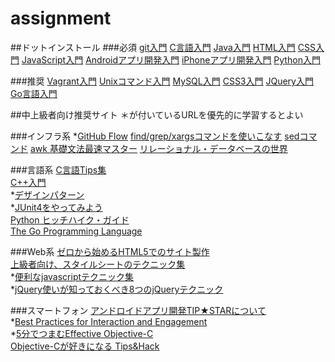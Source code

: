 # assignment

##ドットインストール
###必須
[git入門](http://dotinstall.com/lessons/basic_git)
[C言語入門](http://dotinstall.com/lessons/basic_c)
[Java入門](http://dotinstall.com/lessons/basic_java)
[HTML入門](http://dotinstall.com/lessons/basic_html_v2)
[CSS入門](http://dotinstall.com/lessons/basic_css_v2)
[JavaScript入門](http://dotinstall.com/lessons/basic_javascript_v2)
[Androidアプリ開発入門](http://dotinstall.com/lessons/basic_android)
[iPhoneアプリ開発入門](http://dotinstall.com/lessons/basic_iphoneapp)
[Python入門](http://dotinstall.com/lessons/basic_python_v2)


###推奨
[Vagrant入門](http://dotinstall.com/lessons/basic_vagrant)
[Unixコマンド入門](http://dotinstall.com/lessons/basic_unix)
[MySQL入門](http://dotinstall.com/lessons/basic_mysql_v2)
[CSS3入門](http://dotinstall.com/lessons/basic_css3)
[JQuery入門](http://dotinstall.com/lessons/basic_jquery_v2)
[Go言語入門](http://dotinstall.com/lessons/basic_golang)

##中上級者向け推奨サイト
＊が付いているURLを優先的に学習するとよい

###インフラ系
*[GitHub Flow](https://gist.github.com/Gab-km/3705015)
[find/grep/xargsコマンドを使いこなす](http://codezine.jp/article/detail/3279)
[sedコマンド](http://hydrocul.github.io/wiki/commands/sed.html)
[awk 基礎文法最速マスター](http://gauc.no-ip.org/awk-users-jp/blis.cgi/awk_fastest)
[リレーショナル・データベースの世界](http://www.geocities.jp/mickindex/database/idx_database.html)


###言語系
[C言語Tips集](http://www.c-tipsref.com/tips.html)  
[C++入門](http://www5c.biglobe.ne.jp/~ecb/cpp/cpp00.html)  
*[デザインパターン](http://www.techscore.com/tech/DesignPattern/index.html/)  
*[JUnit4をやってみよう](http://www7b.biglobe.ne.jp/~archer/tryjunit4/tryjunit4.html)  
[Python ヒッチハイク・ガイド](https://python-guide-ja.readthedocs.org/en/latest/)  
[The Go Programming Language](http://golang-jp.org/)  

###Web系
[ゼロから始めるHTML5でのサイト製作](http://www.mdn.co.jp/di/articles/2605/)  
[上級者向け、スタイルシートのテクニック集](http://coliss.com/articles/build-websites/operation/css/25-advanced-css-techniques.html)  
*[便利なjavascriptテクニック集](http://thujikun.github.io/blog/2013/12/15/js-tech/)  
*[jQuery使いが知っておくべき8つのjQueryテクニック](http://blog.toshimaru.net/jquery-8-tips/)  

###スマートフォン
[アンドロイドアプリ開発TIP★STARについて](http://dorodoro.info/tip/)  
*[Best Practices for Interaction and Engagement](http://developer.android.com/training/best-ux.html)  
*[5分でつまむEffective Objective-C](http://www.slideshare.net/himaratsu/5effective-objectivec)  
[Objective-Cが好きになる Tips&Hack](http://www.slideshare.net/taketo1024/yxcm-sano)  

















